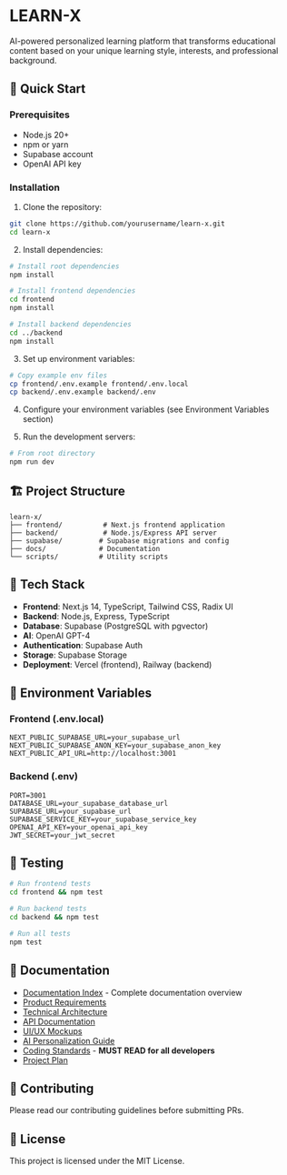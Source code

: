 # LEARN-X

AI-powered personalized learning platform that transforms educational content based on your unique learning style, interests, and professional background.

## 🚀 Quick Start

### Prerequisites
- Node.js 20+
- npm or yarn
- Supabase account
- OpenAI API key

### Installation

1. Clone the repository:
```bash
git clone https://github.com/yourusername/learn-x.git
cd learn-x
```

2. Install dependencies:
```bash
# Install root dependencies
npm install

# Install frontend dependencies
cd frontend
npm install

# Install backend dependencies
cd ../backend
npm install
```

3. Set up environment variables:
```bash
# Copy example env files
cp frontend/.env.example frontend/.env.local
cp backend/.env.example backend/.env
```

4. Configure your environment variables (see Environment Variables section)

5. Run the development servers:
```bash
# From root directory
npm run dev
```

## 🏗️ Project Structure

```
learn-x/
├── frontend/          # Next.js frontend application
├── backend/           # Node.js/Express API server
├── supabase/         # Supabase migrations and config
├── docs/             # Documentation
└── scripts/          # Utility scripts
```

## 🔧 Tech Stack

- **Frontend**: Next.js 14, TypeScript, Tailwind CSS, Radix UI
- **Backend**: Node.js, Express, TypeScript
- **Database**: Supabase (PostgreSQL with pgvector)
- **AI**: OpenAI GPT-4
- **Authentication**: Supabase Auth
- **Storage**: Supabase Storage
- **Deployment**: Vercel (frontend), Railway (backend)

## 📝 Environment Variables

### Frontend (.env.local)
```
NEXT_PUBLIC_SUPABASE_URL=your_supabase_url
NEXT_PUBLIC_SUPABASE_ANON_KEY=your_supabase_anon_key
NEXT_PUBLIC_API_URL=http://localhost:3001
```

### Backend (.env)
```
PORT=3001
DATABASE_URL=your_supabase_database_url
SUPABASE_URL=your_supabase_url
SUPABASE_SERVICE_KEY=your_supabase_service_key
OPENAI_API_KEY=your_openai_api_key
JWT_SECRET=your_jwt_secret
```

## 🧪 Testing

```bash
# Run frontend tests
cd frontend && npm test

# Run backend tests
cd backend && npm test

# Run all tests
npm test
```

## 📖 Documentation

- [Documentation Index](./docs/README.md) - Complete documentation overview
- [Product Requirements](./docs/core/PRD.md)
- [Technical Architecture](./docs/architecture/TECHNICAL_ARCHITECTURE.md)
- [API Documentation](./docs/architecture/API_DESIGN.md)
- [UI/UX Mockups](./docs/architecture/UI_UX_MOCKUPS.md)
- [AI Personalization Guide](./docs/core/CLAUDE.md)
- [Coding Standards](./docs/core/CODING_STANDARDS.md) - **MUST READ for all developers**
- [Project Plan](./docs/planning/active/PROJECT_PLAN.md)

## 🤝 Contributing

Please read our contributing guidelines before submitting PRs.

## 📄 License

This project is licensed under the MIT License.